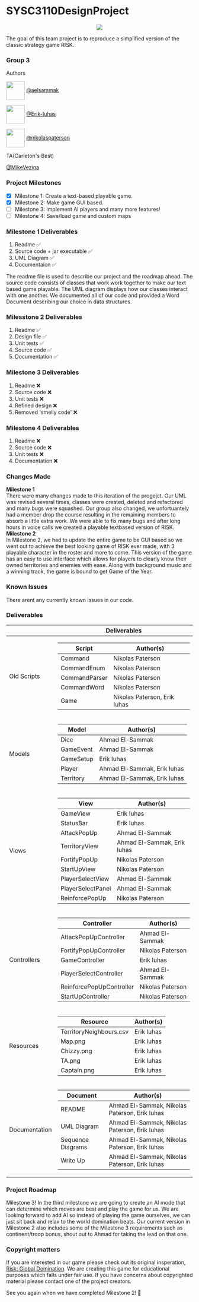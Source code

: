 # SYSC3110DesignProject

<p align="center">
  <img src="https://external-content.duckduckgo.com/iu/?u=https%3A%2F%2Fcdn-www.bluestacks.com%2Fbs-images%2Flogo239.png&f=1&nofb=1" />
</p>

The goal of this team project is to reproduce a simplified version of the classic strategy game RISK.


### Group 3

Authors

<p align="left">
  <img style= "vertical-align:middle" src="https://avatars0.githubusercontent.com/u/71227923?s=460&u=7eedc11732df85f6a08674179e0aab7b8496dcfd&v=4" width="50" height="50" />
    <a href="https://github.com/aelsammak">@aelsammak</a>
</p>
<p align="left">
  <img style= "vertical-align:middle" src="https://avatars1.githubusercontent.com/u/71864216?s=460&u=c6e4bb16b43a450708bcbcde6b76ede693bc7090&v=4" width="50" height="50" />
    <a href="https://github.com/Erik-Iuhas">@Erik-Iuhas</a>
</p>
<p align="left">
  <img style= "vertical-align:middle" src="https://avatars3.githubusercontent.com/u/47836939?s=460&u=5c135ae66ac6db71ca7d83a05209cc3db690716a&v=4" width="50" height="50" />
  <a href="https://github.com/nikolaspaterson">@nikolaspaterson</a>
</p>

TA(Carleton's Best)

[@MikeVezina](https://github.com/MikeVezina)


### Project Milestones

- [x] Milestone 1: Create a text-based playable game.
- [x] Milestone 2: Make game GUI based.
- [ ] Milestone 3: Implement AI players and many more features!
- [ ] Milestone 4: Save/load game and custom maps

### Milestone 1 Deliverables
1. Readme :white_check_mark:
2. Source code + jar executable :white_check_mark:
3. UML Diagram :white_check_mark:
4. Documentaion :white_check_mark:

The readme file is used to describe our project and the roadmap ahead.
The source code consists of classes that work work together to make our text based game playable.
The UML diagram displays how our classes interact with one another.
We documented all of our code and provided a Word Document describing our choice in data structures.

### Milesstone 2 Deliverables
1. Readme :white_check_mark:
2. Design file :white_check_mark:
3. Unit tests :white_check_mark:
4. Source code :white_check_mark:
5. Documentation :white_check_mark:

### Milestone 3 Deliverables
1. Readme :x:
2. Source code :x:
3. Unit tests :x:
4. Refined design :x:
5. Removed 'smelly code' :x:


### Milestone 4 Deliverables
1. Readme :x:
2. Source code :x:
3. Unit tests :x:
4. Documentation :x:


### Changes Made
**Milestone 1**<br>
There were many changes made to this iteration of the progejct. Our UML was revised several times, classes were created, deleted and refactored and many bugs were squashed. Our group also changed, we unfortuantely had a member drop the course resulting in the remaining members to absorb a little extra work. We were able to fix many bugs and after long hours in voice calls we created a playable textbased version of RISK. <br>
**Milestone 2**<br>
In Milestone 2, we had to update the entire game to be GUI based so we went out to achieve the best looking game of RISK ever made, with 3 playable character in the roster and more to come. This version of the game has an easy to use interface which allows for players to clearly know their owned territories and enemies with ease. Along with background music and a winning track, the game is bound to get Game of the Year.  

### Known Issues
There arent any currently known issues in our code. 

### Deliverables

|   | Deliverables |
| --- | --- |
| Old Scripts | <table><thread><tr><th>Script</th><th>Author(s)</th></tr></thead><tbody><tr><td>Command</td><td>Nikolas Paterson</td></tr><tr><td>CommandEnum</td><td>Nikolas Paterson</td></tr><tr><td>CommandParser</td><td>Nikolas Paterson</td></tr><tr><td>CommandWord</td><td>Nikolas Paterson</td></tr><tr><td>Game</td><td>Nikolas Paterson, Erik Iuhas</td></tr></tbody></table>|
| Models | <table><thread><tr><th>Model</th><th>Author(s)</th></tr></thead><tbody><tr><td>Dice</td><td>Ahmad El-Sammak</td></tr><tr><td>GameEvent</td><td>Ahmad El-Sammak</td></tr><tr><td>GameSetup</td><td>Erik Iuhas</td></tr><tr><td>Player</td><td>Ahmad El-Sammak, Erik Iuhas</td></tr><tr><td>Territory</td><td>Ahmad El-Sammak, Erik Iuhas</td></tr></tbody></table>|
| Views | <table><thread><tr><th>View</th><th>Author(s)</th></tr></thead><tbody><tr><td>GameView</td><td>Erik Iuhas</td></tr><tr><td>StatusBar</td><td>Erik Iuhas</td></tr><tr><td>AttackPopUp</td><td>Ahmad El-Sammak</td></tr><tr><td>TerritoryView</td><td>Ahmad El-Sammak, Erik Iuhas</td></tr><tr><td>FortifyPopUp</td><td>Nikolas Paterson</td></tr><tr><td>StartUpView</td><td>Nikolas Paterson</td></tr><tr><td>PlayerSelectView</td><td>Ahmad El-Sammak</td></tr><tr><td>PlayerSelectPanel</td><td>Ahmad El-Sammak</td></tr><tr><td>ReinforcePopUp</td><td>Nikolas Paterson</td></tr></tbody></table>|
| Controllers | <table><thread><tr><th>Controller</th><th>Author(s)</th></tr></thead><tbody><tr><td>AttackPopUpController</td><td>Ahmad El-Sammak</td></tr><tr><td>FortifyPopUpController</td><td>Nikolas Paterson</td></tr><tr><td>GameController</td><td>Erik Iuhas</td></tr><tr><td>PlayerSelectController</td><td>Ahmad El-Sammak</td></tr><tr><td>ReinforcePopUpController</td><td>Nikolas Paterson</td></tr><tr><td>StartUpController</td><td>Nikolas Paterson</td></tr></tbody></table>|
| Resources | <table><thread><tr><th>Resource</th><th>Author(s)</th></tr></thead><tbody><tr><td>TerritoryNeighbours.csv</td><td>Erik Iuhas</td></tr><tr><td>Map.png</td><td>Erik Iuhas</td></tr><tr><td>Chizzy.png</td><td>Erik Iuhas</td></tr><tr><td>TA.png</td><td>Erik Iuhas</td></tr><tr><td>Captain.png</td><td>Erik Iuhas</td></tr></tbody></table>|
| Documentation | <table><thread><tr><th>Document</th><th>Author(s)</th></tr></thead><tbody><tr><td>README</td><td>Ahmad El-Sammak, Nikolas Paterson, Erik Iuhas</td></tr><tr><td>UML Diagram</td><td>Ahmad El-Sammak, Nikolas Paterson, Erik Iuhas</td></tr><tr><td>Sequence Diagrams</td><td>Ahmad El-Sammak, Nikolas Paterson, Erik Iuhas</td></tr><tr><td>Write Up</td><td>Ahmad El-Sammak, Nikolas Paterson, Erik Iuhas</td></tbody></table>|

### Project Roadmap
Milestone 3! In the third milestone we are going to create an AI mode that can determine which moves are best and play the game for us. We are looking forward to add AI so instead of playing the game ourselves, we can just sit back and relax to the world domination beats. Our current version in Milestone 2 also includes some of the Milestone 3 requirements such as continent/troop bonus, shout out to Ahmad for taking the lead on that one.


### Copyright matters
If you are interested in our game please check out its original insperation, [Risk: Global Domination](https://store.steampowered.com/app/1128810/RISK_Global_Domination/).
We are creating this game for educational purposes which falls under fair use.
If you have concerns about copyrighted material please contact one of the project creators.

See you again when we have completed Milestone 2! :metal:


